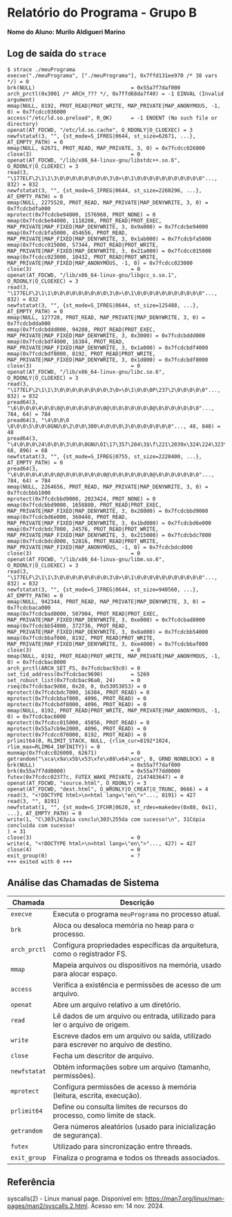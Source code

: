 # Relatório do Programa - Grupo B

**Nome do Aluno: Murilo Aldigueri Marino**

## Log de saída do `strace`

```
$ strace ./meuPrograma               
execve("./meuPrograma", ["./meuPrograma"], 0x7ffd131ee970 /* 38 vars */) = 0
brk(NULL)                               = 0x55a7f7daf000
arch_prctl(0x3001 /* ARCH_??? */, 0x7ffd68da7f40) = -1 EINVAL (Invalid argument)
mmap(NULL, 8192, PROT_READ|PROT_WRITE, MAP_PRIVATE|MAP_ANONYMOUS, -1, 0) = 0x7fcdcc036000
access("/etc/ld.so.preload", R_OK)      = -1 ENOENT (No such file or directory)
openat(AT_FDCWD, "/etc/ld.so.cache", O_RDONLY|O_CLOEXEC) = 3
newfstatat(3, "", {st_mode=S_IFREG|0644, st_size=62671, ...}, AT_EMPTY_PATH) = 0
mmap(NULL, 62671, PROT_READ, MAP_PRIVATE, 3, 0) = 0x7fcdcc026000
close(3)                                = 0
openat(AT_FDCWD, "/lib/x86_64-linux-gnu/libstdc++.so.6", O_RDONLY|O_CLOEXEC) = 3
read(3, "\177ELF\2\1\1\3\0\0\0\0\0\0\0\0\3\0>\0\1\0\0\0\0\0\0\0\0\0\0\0"..., 832) = 832
newfstatat(3, "", {st_mode=S_IFREG|0644, st_size=2260296, ...}, AT_EMPTY_PATH) = 0
mmap(NULL, 2275520, PROT_READ, MAP_PRIVATE|MAP_DENYWRITE, 3, 0) = 0x7fcdcbdfa000
mprotect(0x7fcdcbe94000, 1576960, PROT_NONE) = 0
mmap(0x7fcdcbe94000, 1118208, PROT_READ|PROT_EXEC, MAP_PRIVATE|MAP_FIXED|MAP_DENYWRITE, 3, 0x9a000) = 0x7fcdcbe94000
mmap(0x7fcdcbfa5000, 454656, PROT_READ, MAP_PRIVATE|MAP_FIXED|MAP_DENYWRITE, 3, 0x1ab000) = 0x7fcdcbfa5000
mmap(0x7fcdcc015000, 57344, PROT_READ|PROT_WRITE, MAP_PRIVATE|MAP_FIXED|MAP_DENYWRITE, 3, 0x21a000) = 0x7fcdcc015000
mmap(0x7fcdcc023000, 10432, PROT_READ|PROT_WRITE, MAP_PRIVATE|MAP_FIXED|MAP_ANONYMOUS, -1, 0) = 0x7fcdcc023000
close(3)                                = 0
openat(AT_FDCWD, "/lib/x86_64-linux-gnu/libgcc_s.so.1", O_RDONLY|O_CLOEXEC) = 3
read(3, "\177ELF\2\1\1\0\0\0\0\0\0\0\0\0\3\0>\0\1\0\0\0\0\0\0\0\0\0\0\0"..., 832) = 832
newfstatat(3, "", {st_mode=S_IFREG|0644, st_size=125488, ...}, AT_EMPTY_PATH) = 0
mmap(NULL, 127720, PROT_READ, MAP_PRIVATE|MAP_DENYWRITE, 3, 0) = 0x7fcdcbdda000
mmap(0x7fcdcbddd000, 94208, PROT_READ|PROT_EXEC, MAP_PRIVATE|MAP_FIXED|MAP_DENYWRITE, 3, 0x3000) = 0x7fcdcbddd000
mmap(0x7fcdcbdf4000, 16384, PROT_READ, MAP_PRIVATE|MAP_FIXED|MAP_DENYWRITE, 3, 0x1a000) = 0x7fcdcbdf4000
mmap(0x7fcdcbdf8000, 8192, PROT_READ|PROT_WRITE, MAP_PRIVATE|MAP_FIXED|MAP_DENYWRITE, 3, 0x1d000) = 0x7fcdcbdf8000
close(3)                                = 0
openat(AT_FDCWD, "/lib/x86_64-linux-gnu/libc.so.6", O_RDONLY|O_CLOEXEC) = 3
read(3, "\177ELF\2\1\1\3\0\0\0\0\0\0\0\0\3\0>\0\1\0\0\0P\237\2\0\0\0\0\0"..., 832) = 832
pread64(3, "\6\0\0\0\4\0\0\0@\0\0\0\0\0\0\0@\0\0\0\0\0\0\0@\0\0\0\0\0\0\0"..., 784, 64) = 784
pread64(3, "\4\0\0\0 \0\0\0\5\0\0\0GNU\0\2\0\0\300\4\0\0\0\3\0\0\0\0\0\0\0"..., 48, 848) = 48
pread64(3, "\4\0\0\0\24\0\0\0\3\0\0\0GNU\0I\17\357\204\3$\f\221\2039x\324\224\323\236S"..., 68, 896) = 68
newfstatat(3, "", {st_mode=S_IFREG|0755, st_size=2220400, ...}, AT_EMPTY_PATH) = 0
pread64(3, "\6\0\0\0\4\0\0\0@\0\0\0\0\0\0\0@\0\0\0\0\0\0\0@\0\0\0\0\0\0\0"..., 784, 64) = 784
mmap(NULL, 2264656, PROT_READ, MAP_PRIVATE|MAP_DENYWRITE, 3, 0) = 0x7fcdcbbb1000
mprotect(0x7fcdcbbd9000, 2023424, PROT_NONE) = 0
mmap(0x7fcdcbbd9000, 1658880, PROT_READ|PROT_EXEC, MAP_PRIVATE|MAP_FIXED|MAP_DENYWRITE, 3, 0x28000) = 0x7fcdcbbd9000
mmap(0x7fcdcbd6e000, 360448, PROT_READ, MAP_PRIVATE|MAP_FIXED|MAP_DENYWRITE, 3, 0x1bd000) = 0x7fcdcbd6e000
mmap(0x7fcdcbdc7000, 24576, PROT_READ|PROT_WRITE, MAP_PRIVATE|MAP_FIXED|MAP_DENYWRITE, 3, 0x215000) = 0x7fcdcbdc7000
mmap(0x7fcdcbdcd000, 52816, PROT_READ|PROT_WRITE, MAP_PRIVATE|MAP_FIXED|MAP_ANONYMOUS, -1, 0) = 0x7fcdcbdcd000
close(3)                                = 0
openat(AT_FDCWD, "/lib/x86_64-linux-gnu/libm.so.6", O_RDONLY|O_CLOEXEC) = 3
read(3, "\177ELF\2\1\1\3\0\0\0\0\0\0\0\0\3\0>\0\1\0\0\0\0\0\0\0\0\0\0\0"..., 832) = 832
newfstatat(3, "", {st_mode=S_IFREG|0644, st_size=940560, ...}, AT_EMPTY_PATH) = 0
mmap(NULL, 942344, PROT_READ, MAP_PRIVATE|MAP_DENYWRITE, 3, 0) = 0x7fcdcbaca000
mmap(0x7fcdcbad8000, 507904, PROT_READ|PROT_EXEC, MAP_PRIVATE|MAP_FIXED|MAP_DENYWRITE, 3, 0xe000) = 0x7fcdcbad8000
mmap(0x7fcdcbb54000, 372736, PROT_READ, MAP_PRIVATE|MAP_FIXED|MAP_DENYWRITE, 3, 0x8a000) = 0x7fcdcbb54000
mmap(0x7fcdcbbaf000, 8192, PROT_READ|PROT_WRITE, MAP_PRIVATE|MAP_FIXED|MAP_DENYWRITE, 3, 0xe4000) = 0x7fcdcbbaf000
close(3)                                = 0
mmap(NULL, 8192, PROT_READ|PROT_WRITE, MAP_PRIVATE|MAP_ANONYMOUS, -1, 0) = 0x7fcdcbac8000
arch_prctl(ARCH_SET_FS, 0x7fcdcbac93c0) = 0
set_tid_address(0x7fcdcbac9690)         = 5269
set_robust_list(0x7fcdcbac96a0, 24)     = 0
rseq(0x7fcdcbac9d60, 0x20, 0, 0x53053053) = 0
mprotect(0x7fcdcbdc7000, 16384, PROT_READ) = 0
mprotect(0x7fcdcbbaf000, 4096, PROT_READ) = 0
mprotect(0x7fcdcbdf8000, 4096, PROT_READ) = 0
mmap(NULL, 8192, PROT_READ|PROT_WRITE, MAP_PRIVATE|MAP_ANONYMOUS, -1, 0) = 0x7fcdcbac6000
mprotect(0x7fcdcc015000, 45056, PROT_READ) = 0
mprotect(0x55a7cb9e2000, 4096, PROT_READ) = 0
mprotect(0x7fcdcc070000, 8192, PROT_READ) = 0
prlimit64(0, RLIMIT_STACK, NULL, {rlim_cur=8192*1024, rlim_max=RLIM64_INFINITY}) = 0
munmap(0x7fcdcc026000, 62671)           = 0
getrandom("\xca\x9a\x5b\x53\xfe\x88\x64\xce", 8, GRND_NONBLOCK) = 8
brk(NULL)                               = 0x55a7f7daf000
brk(0x55a7f7dd0000)                     = 0x55a7f7dd0000
futex(0x7fcdcc02377c, FUTEX_WAKE_PRIVATE, 2147483647) = 0
openat(AT_FDCWD, "source.html", O_RDONLY) = 3
openat(AT_FDCWD, "dest.html", O_WRONLY|O_CREAT|O_TRUNC, 0666) = 4
read(3, "<!DOCTYPE html>\n<html lang=\"en\">"..., 8191) = 427
read(3, "", 8191)                       = 0
newfstatat(1, "", {st_mode=S_IFCHR|0620, st_rdev=makedev(0x88, 0x1), ...}, AT_EMPTY_PATH) = 0
write(1, "C\303\263pia conclu\303\255da com sucesso!\n", 31Cópia concluída com sucesso!
) = 31
close(3)                                = 0
write(4, "<!DOCTYPE html>\n<html lang=\"en\">"..., 427) = 427
close(4)                                = 0
exit_group(0)                           = ?
+++ exited with 0 +++
```

## Análise das Chamadas de Sistema

| **Chamada**  | **Descrição**                                                                        |
| ------------ | ------------------------------------------------------------------------------------ |
| `execve`     | Executa o programa `meuPrograma` no processo atual.                                  |
| `brk`        | Aloca ou desaloca memória no heap para o processo.                                   |
| `arch_prctl` | Configura propriedades específicas da arquitetura, como o registrador FS.            |
| `mmap`       | Mapeia arquivos ou dispositivos na memória, usado para alocar espaço.                |
| `access`     | Verifica a existência e permissões de acesso de um arquivo.                          |
| `openat`     | Abre um arquivo relativo a um diretório.                                             |
| `read`       | Lê dados de um arquivo ou entrada, utilizado para ler o arquivo de origem.           |
| `write`      | Escreve dados em um arquivo ou saída, utilizado para escrever no arquivo de destino. |
| `close`      | Fecha um descritor de arquivo.                                                       |
| `newfstatat` | Obtém informações sobre um arquivo (tamanho, permissões).                            |
| `mprotect`   | Configura permissões de acesso à memória (leitura, escrita, execução).               |
| `prlimit64`  | Define ou consulta limites de recursos do processo, como limite de stack.            |
| `getrandom`  | Gera números aleatórios (usado para inicialização de segurança).                     |
| `futex`      | Utilizado para sincronização entre threads.                                          |
| `exit_group` | Finaliza o programa e todos os threads associados.                                   |

## Referência

syscalls(2) - Linux manual page. Disponível em: <https://man7.org/linux/man-pages/man2/syscalls.2.html>. Acesso em: 14 nov. 2024.

